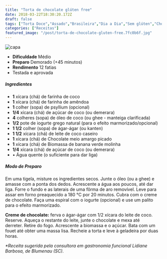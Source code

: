 ```yaml
---
title: "Torta de chocolate glúten free"
date: 2018-03-22T18:30:20.172Z
draft: false
tags: ["Torta Doce","Assado","Brasileira","Dia a Dia","Sem glúten","Chocolate","Receitas sem glúten","Tortas doces e salgadas"]
categories: ["Receitas"]
featured_image: "/post/torta-de-chocolate-gluten-free.7fc0b6f.jpg"
---
```


![capa](/post/torta-de-chocolate-gluten-free.7fc0b6f.jpg)

*   **Dificuldade** Médio
*   **Preparo** Demorado (+45 minutos)
*   **Rendimento** 12 fatias
*   Testada e aprovada
    

##### Ingredientes

*   **1** xícara (chá) de farinha de coco
*   **1** xícara (chá) de farinha de amêndoa
*   **1** colher (sopa) de psyllium (opcional)
*   **1/4** xícara (chá) de açúcar de coco (ou demerara)
*   **4** colheres (sopa) de óleo de coco (ou ghee - manteiga clarificada)
*   **1/2** pote de iogurte grego natural (para o efeito marmorizado/opcional)
*   **1 1/2** colher (sopa) de ágar-ágar (ou kanten)
*   **1 1/2** xícara (chá) de leite de coco caseiro
*   **1** xícara (chá) de Chocolate meio amargo picado
*   **1** xícara (chá) de Biomassa de banana verde molinha
*   **1/4** xícara (chá) de açúcar de coco (ou demerara)
*   • Água quente (o suficiente para dar liga)

##### Modo de Preparo

Em uma tigela, misture os ingredientes secos. Junte o óleo (ou a ghee) e amasse com a ponta dos dedos. Acrescente a água aos poucos, até dar liga. Forre o fundo e as laterais de uma fôrma de aro removível. Leve para assar em forno preaquecido a 180 °C por 20 minutos. Cubra com o creme de chocolate. Faça uma espiral com o iogurte (opcional) e use um palito para o efeito marmorizado.

**Creme de chocolate:** ferva o ágar-ágar com 1/2 xícara do leite de coco. Reserve. Aqueça o restante do leite, junte o chocolate e mexa até derreter. Retire do fogo. Acrescente a biomassa e o açúcar. Bata com um fouet até obter uma massa lisa. Recheie a torta e leve à geladeira por duas horas.

_*Receita sugerida pela consultora em gastronomia funcional Lidiane Barbosa, de Blumenau (SC)._
